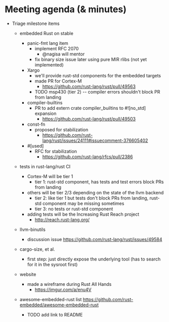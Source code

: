 # Meeting agenda (& minutes)

- Triage milestone items
  - embedded Rust on stable
    - panic-fmt lang item
      - implement RFC 2070
        - @nagisa will mentor
      - fix binary size issue later using pure MIR rlibs (not yet implemented)
    - Xargo
      - we'll provide rust-std components for the embedded targets
      - made PR for Cortex-M
        - https://github.com/rust-lang/rust/pull/49563
      - TODO msp430 (tier 2) -- compiler errors shouldn't block PR from landing
    - compiler-builtins
      - PR to add extern crate compiler_builtins to #![no_std] expansion
        - https://github.com/rust-lang/rust/pull/49503
    - const-fn
      - proposed for stabilization
        - https://github.com/rust-lang/rust/issues/24111#issuecomment-376605402
    - #[used]
      - RFC for stabilization
        - https://github.com/rust-lang/rfcs/pull/2386

  - tests in rust-lang/rust CI
     - Cortex-M will be tier 1
       - tier 1: rust-std component, has tests and test errors block PRs from landing
     - others will be tier 2/3 depending on the state of the llvm backend
       - tier 2: like tier 1 but tests don't block PRs from landing, rust-std component may be missing sometimes
       - tier 3: no tests or rust-std component
     - adding tests will be the Increasing Rust Reach project
       - http://reach.rust-lang.org/

  - llvm-binutils
    - discussion issue https://github.com/rust-lang/rust/issues/49584

  - cargo-size, et al.
    - first step: just directly expose the underlying tool (has to search for it in the sysroot first)

  - website
    - made a wireframe during Rust All Hands
      - https://imgur.com/a/enu4V

  - awesome-embedded-rust list https://github.com/rust-embedded/awesome-embedded-rust
    - TODO add link to README
